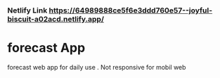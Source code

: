 ### Netlify Link https://64989888ce5f6e3ddd760e57--joyful-biscuit-a02acd.netlify.app/

# forecast App
forecast web app for daily use . Not responsive for mobil web
